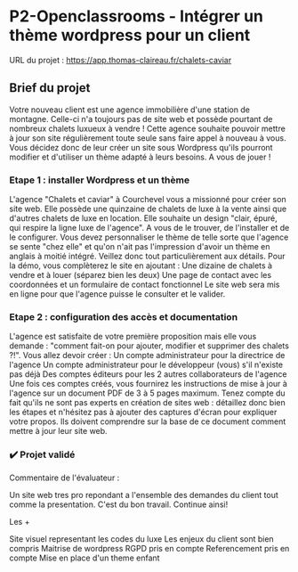# P2-Openclassrooms - Intégrer un thème wordpress pour un client

URL du projet : https://app.thomas-claireau.fr/chalets-caviar

## Brief du projet

Votre nouveau client est une agence immobilière d'une station de montagne. Celle-ci n'a toujours pas de site web et possède pourtant de nombreux chalets luxueux à vendre !
Cette agence souhaite pouvoir mettre à jour son site régulièrement toute seule sans faire appel à nouveau à vous. Vous décidez donc de leur créer un site sous Wordpress qu'ils pourront modifier et d'utiliser un thème adapté à leurs besoins.
A vous de jouer !

### Etape 1 : installer Wordpress et un thème

L'agence "Chalets et caviar" à Courchevel vous a missionné pour créer son site web. Elle possède une quinzaine de chalets de luxe à la vente ainsi que d'autres chalets de luxe en location.
Elle souhaite un design "clair, épuré, qui respire la ligne luxe de l'agence". A vous de le trouver, de l'installer et de le configurer. Vous devez personnaliser le thème de telle sorte que l'agence se sente "chez elle" et qu'on n'ait pas l'impression d'avoir un thème en anglais à moitié intégré. Veillez donc tout particulièrement aux détails.
Pour la démo, vous complèterez le site en ajoutant :
Une dizaine de chalets à vendre et à louer (séparez bien les deux)
Une page de contact avec les coordonnées et un formulaire de contact fonctionnel
Le site web sera mis en ligne pour que l'agence puisse le consulter et le valider.

### Etape 2 : configuration des accès et documentation

L'agence est satisfaite de votre première proposition mais elle vous demande : "comment fait-on pour ajouter, modifier et supprimer des chalets ?!". Vous allez devoir créer :
Un compte administrateur pour la directrice de l'agence
Un compte administrateur pour le développeur (vous) s'il n'existe pas déjà
Des comptes éditeurs pour les 2 autres collaborateurs de l'agence
Une fois ces comptes créés, vous fournirez les instructions de mise à jour à l'agence sur un document PDF de 3 à 5 pages maximum. Tenez compte du fait qu'ils ne sont pas experts en création de sites web : détaillez donc bien les étapes et n'hésitez pas à ajouter des captures d'écran pour expliquer votre propos. Ils doivent comprendre sur la base de ce document comment mettre à jour leur site web.

### ✔️ Projet validé

Commentaire de l'évaluateur :

Un site web tres pro repondant a l'ensemble des demandes du client tout comme la presentation. C'est du bon travail. Continue ainsi!

Les +

Site visuel representant les codes du luxe
Les enjeux du client sont bien compris
Maitrise de wordpress
RGPD pris en compte
Referencement pris en compte
Mise en place d'un theme enfant

